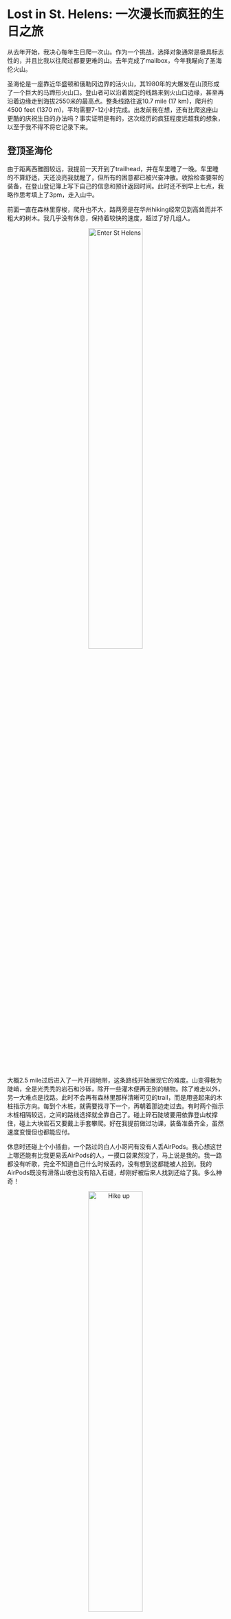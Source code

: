 # Lost in St. Helens: 一次漫长而疯狂的生日之旅

从去年开始，我决心每年生日爬一次山。作为一个挑战，选择对象通常是极具标志性的，并且比我以往爬过都要更难的山。去年完成了mailbox，今年我瞄向了圣海伦火山。

圣海伦是一座靠近华盛顿和俄勒冈边界的活火山，其1980年的大爆发在山顶形成了一个巨大的马蹄形火山口。登山者可以沿着固定的线路来到火山口边缘，甚至再沿着边缘走到海拔2550米的最高点。整条线路往返10.7 mile (17 km)，爬升约4500 feet (1370 m)，平均需要7-12小时完成。出发前我在想，还有比爬这座山更酷的庆祝生日的办法吗？事实证明是有的，这次经历的疯狂程度远超我的想象，以至于我不得不将它记录下来。

## 登顶圣海伦

由于距离西雅图较远，我提前一天开到了trailhead，并在车里睡了一晚。车里睡的不算舒适，天还没亮我就醒了，但所有的困意都已被兴奋冲散。收拾检查要带的装备，在登山登记簿上写下自己的信息和预计返回时间。此时还不到早上七点，我略作思考填上了3pm，走入山中。

前面一直在森林里穿梭，爬升也不大，路两旁是在华州hiking经常见到高耸而并不粗大的树木。我几乎没有休息，保持着较快的速度，超过了好几组人。

<p align="center">
<img src="img/enter-st-helens.jpeg" alt="Enter St Helens" width="50%">
</p>

大概2.5 mile过后进入了一片开阔地带，这条路线开始展现它的难度。山变得极为陡峭，全是光秃秃的岩石和沙砾，除开一些灌木便再无别的植物。除了难走以外，另一大难点是找路。此时不会再有森林里那样清晰可见的trail，而是用竖起来的木桩指示方向。每到个木桩，就需要找寻下一个，再朝着那边走过去。有时两个指示木桩相隔较远，之间的路线选择就全靠自己了。碰上碎石陡坡要用依靠登山杖撑住，碰上大块岩石又要戴上手套攀爬。好在我提前做过功课，装备准备齐全，虽然速度变慢但也都能应付。

休息时还碰上个小插曲，一个路过的白人小哥问有没有人丢AirPods。我心想这世上哪还能有比我更易丢AirPods的人，一摸口袋果然没了，马上说是我的。我一路都没有听歌，完全不知道自己什么时候丢的，没有想到这都能被人捡到。我的AirPods既没有滑落山坡也没有陷入石缝，却刚好被后来人找到还给了我。多么神奇！

<p align="center">
    <img src="img/hike-up-1.jpeg" alt="Hike up" width="50%">
</p>

带着失而复得的兴奋我继续往上爬，大块岩石越来越少，来到了最后这段被称作「vertical beach」的地方。火山口的边缘已清晰可见，但又似乎遥不可及。路线得更加陡峭，风也越来越大。脚下沙石异常松软，往上爬一步就得往下滑半步。我喘着粗气，看着身前身后同样举步维艰的人，一瞬间想到了西天取经和丝绸之路，不知道是不是也是这番景象？听见旁人说这是她「least favorite hike ever」，我深有同感。难爬也就算了，关键是毫无景色，真是苦不堪言。

<p align="center">
    <img src="img/hike-up-2.jpeg" alt="Hike up" width="80%">
</p>

不管怎么说最后我还是爬了上去，迎面而来的是一个极为壮观的巨大火山口。我很难用言语去描述它的样子。1980年火山爆发后时任美国总统卡特在视察后说「有人说这里看起来像月球表面。其实跟这里比起来，月球表面只不过是高尔夫球场」大概就是这么个意思。

<p align="center">
    <img src="img/summit-1.jpeg" alt="Summit" width="90%">
</p>

绝大部分人的爬升到这里就完结了，但这并不是圣海伦的最高点。要到达最高点还需要沿着边缘往西走约1/4英里，在火山口边缘爬上爬下。纠结片刻我决定发挥中国人的优良品质，“来都来了！”实在不想留下任何遗憾，得去！其实这段攀爬难度不高，顶多也就V0。但山顶风巨大，若不慎跌入火山口不死也得重伤，颇有那么点free solo的味道了。

我在火山口边缘的一个小时中，总共就三个人爬到了最高点。一个美国猛男，一个印度猛男，一个中国猛男——本人。热情的印度猛男帮我拍了个照，打卡成功，总算是不虚此行了。这位印度猛男极为强壮，就穿着个短袖短裤。我穿件rei打折买的薄棉袄，买的时候还因为颜色太过艳丽还被枫枫嘲笑了很久。按理说一件防风衣就够了，但我刚好只有这件衣服最易于携带。没想到这一无心之举而后救我狗命。

<p align="center">
    <img src="img/summit-2.jpeg" alt="Summit" width="70%">
</p>


## 珍贵的脚印
自行车界有句名言叫“上坡如吃屎下坡如拉稀”，在爬圣海伦也是适用的，下山时可谓是爽快中带着刺激。脚往地上一踩，重力自然就带着沙石和人往下，比上山省力不少。又一次完成了心愿，我颇为得意，想着等会下山了要去吃点什么犒劳自己。不过由于以前有过不止一次在下山过程中扭伤，也不敢太过忘形，一直紧紧盯着脚下的地面，确保不踏空。

走着走着路越来越崎岖陡峭，简直难以站立，我不得已一屁股坐下来，直接往下滑，同时利用登山杖减速。下滑造成了很多碎石下滚，我担心砸到人赶紧往远处看，结果发现底下根本没有人，再往上看也没有人。我突然意识到自己大概偏离了主路，但此刻身处在一个碎石坡上，没法安全的横向移动，只能继续坐着往下滑。停下来后我起身努力找寻正确的路线，却没有看到任何人，更不要说那些细小木桩标记了，视线里只有黄里泛白的石头和白里泛黄的冰川。下山的线路是由北往南，我要么是往东偏了要么是往西偏了。山上自然是没有手机信号的，google map虽然GPS能显示我的位置，但并没有标出那条trail，还是无从判断。我只好东看看西看看。

<p align="center">
    <img src="img/hike-down.jpeg" alt="Hike Down" width="60%">
</p>

突然间我看到了西边远处有一个人影，赶紧往那边走去。这中间要穿越一个小冰川，我没有冰爪走起来会很吃力，但这时也顾不了那么多了。我的原则是只要不稳就一屁股坐下降低重心，保证自己不摔伤。好不容易走到了西边的小山坡上，却再也看不见任何人影。难不成我开始看花了？我又开始盯着东边寻找，这次我看到了一条细小像是脚印的痕迹，以及更远处一个似乎坐着休息的黑影。我立马又朝东边走去，再次艰难的穿越冰川爬上爬下。结果发现那痕迹是石头被风出动留下的，没有任何脚印，而那远处的黑影只是另一块形状奇怪的石头！我不断的四处张望，发现每一个远处的黑点似乎都像人，每一条痕迹都像脚印，而再仔细看又都不是。我有点焦急，开始大声呼喊「Hello! Anybody here!?」却没有得到任何回应。只有头顶的太阳暴晒着，大风吹着沙不断在耳边刮过。

我冷静下来，想着不能这样乱走，我需要找到正确的方向。看了眼Apple Watch此时我大概在6000 feet，查看纸质地图发现4700 feet有一条横向环山的trail。那么不管我往哪个方向偏离了，只要下到那个高度找到那条环山trail，就至少能走到一条安全的线路上，还有可能走回我上山的线路。我决定先专注于往下（南）走。

在偏离主线路的山上行走是相当危险的，你不知道自己什么时候就会走到一个悬崖，什么时候脚下的石头就松动了。我始终保持高度紧张，尽可能的寻找可行的路线，每一次下脚都会先试探性的踩一踩。突然，我看到了一个小房子，支着天线和太阳能电池板，是个气象站。我赶紧走了过去，更令我惊喜的是还发现一串脚印，是人的脚印，有人来过这里！这个脚印对我而言超过阿姆斯特朗登月，我可以沿着脚印下山，总算不用每一步都担惊受怕了。

<p align="center">
    <img src="img/footprint.jpeg" alt="Footprint" width="60%">
</p>

## 世上最好喝的水
沿着脚印我一路下到了4700 feet左右，却并没有找到期待中的岔路，只能继续往下。没多久走回了森林，还看到了一个指示牌，显示再往下的这条路叫June Lake Trail。我在地图上找到它，发现这条线路在我上山线路的东边半英里，接着再往南不到2英里就能回到出发点，而这条路的trailhead还需要再往下走3英里。明确了自己的大概位置后我陷入选择难题，到底是返回我原来的路还是继续沿着这条路继续走。如果想要回原路我会再次偏离主路并且穿过森林，而如果我走到脚下路的trailhead，还需要在那边找到人请他们载我回我的出发停车场。这条trail似乎并不是很热门的线路，我一直跟着的脚印也有可能不是今天的。万一那个trailhead没人能帮我怎么办？此时的我体力见底，水也早已喝光，便最终决定穿越森林回原路。

根据地图，我想着只要一直往西南走就大概率能回去。然而树林里路比之前下山还要更加艰难，因为根本就没有路。各种树干、树枝、藤蔓交织缠绕挡住去路，落叶、杂草、灌木也让我难以看清地面。我努力保证脚下不踩空，而前面就没法顾及了，大的树干绕一下，小的树枝就一把拨开。正常的trail我十二三分钟即可走半英里，而这样的地方我完全无法判断自己的走了多远。偶尔我看见前方有一个横着的白色线条像是一条路，兴奋地冲到跟前却发现只是根腐朽的树干。

走了大概半小时后，发现了令我绝望的事，手表显示我目前海拔3700 feet，而我登山的线路是由出发点的3800 feet一路升高的。我极有可能错过了。更令我绝望的是我发现手表和手机的指南针和高度计显示的不一致，地图定位也飘忽不定，我完全不知道应该相信哪个。太阳也逐渐被树挡住，难以判断方位。我彻底迷路了！

我开始迷茫的乱闯，一会想着继续寻找出发点，一会想着返回一开始的路。但是没几分钟就瘫倒在地，我实在是太累了。想打911，没信号。我大声呼救，呼救声从开始的「Hello, I need help!」逐渐变成歇斯底里的单字「HELP！!」 ，却依然是无人应答。

我让自己冷静，仔细思考目前的处境。现在是下午四点多，天黑是七点半。我的体力尚有一些，但已经超过两小时没喝水了，大声的呼救让我变得更加干涸。对我而言最重要的是找到水，其次是找到路，最后是走出去。我便沿着山势慢慢往低处走，同时仔细听有没有水流的声音。总算是天无绝人之路，我找到了一条小溪。这下也顾不得干不干净了，拿起瓶子装了水就喝，一连喝了两大瓶！这个水没有任何味道的，我却觉得甘甜可口沁人心脾，比我喝过的任何饮料都要好喝百倍。喝完我躺在溪边的石头上闭目休息，耳边的蚊虫此刻嗡嗡如交响乐般动听，我彭胡弯今天是不会交待在这里了！

## 大地做床银河当被
恢复一点体力后我起身，决定接下来就沿着溪流走，而不再强求走到哪一点。沿着溪流走能够让我保持一直下山不至于走偏，同时保证我一直能有水喝。走了一阵子发现GPS信号好了一些，能够清晰的看到我在一条溪边，并且只要沿着它再走1.2英里就能到一条马路。这一消息再次振奋了我，原来我离人类社会也就只有这1.2英里了。

然而天不遂人愿，我这次的旅程注定要一波三折。走着走着溪水没了只剩下河床，沿着河床再继续走遇到了一个断崖。在涨水期这里大概是个瀑布，现在却是个七八层楼高的断崖，两边也没有能安全通行的路线。大概是这一天经历的波折太多，我这时都不觉得受打击了。那又能怎么样呢，接着找路呗。

<p align="center">
    <img src="img/dead-end.jpeg" alt="Dead End" width="70%">
</p>

我沿原路回到溪边再次查看google map，发现出发点竟然就在我西南边0.6英里处，只是落差有400 feet，在一个山坡上。现在距离太阳落山不到一个小时，我早已力竭一直在硬撑。不管是直接往出发点走还是再找别的路，都无法保证在天黑前走出去。我不得不做出另一个疯狂的决定——在这里过夜。

这是个疯狂但并非鲁莽的决定。我之前查过天气，这里晚上还能有个五六度，依靠那件薄棉袄我不至于会被冻死。我还有一根蛋白棒，带着的急救包里有退烧药止疼药。做功课时也从没听说这里有大型野生动物。我有非常大的把握能撑过这晚。找到一个舒适的姿势躺下，我伸展劳累了一天的四肢，心情也逐渐放松下来。

<p align="center">
    <img src="img/stone-bed.jpeg" alt="Stone Bed" width="55%">
</p>

夜色逐渐变深，满天星星闪烁起来，格外清晰，是我从未见过的景象。一直不绝于耳的蚊虫声也没有了，只剩下潺潺溪流。露营过的人有很多，但像我这样毫无准备直接躺在荒山野岭的大概没多少吧！我以大地做床，银河当被，潺潺流水声就是最好的ASMR。我没有了任何恐惧，甚至感到一丝惬意。

过了一阵，云雾挡住了星星，气温也骤降。我侧躺蜷缩着，上半身倒还好，脚和腿逐渐发冷。刚开始只是腿被冻得轻微颤抖，随即带着整个身体剧烈抖动，像一个老式拖拉机。紧接着小腿，大腿，屁股开始轮流抽筋，我只得不停变换姿势，拉伸肌肉。好在除此我并没有任何别的不适，心态也很平和。

看来是不可能睡着了，为了度过漫漫长夜我开始想东想西：
 - 今天的AirPods找回也太神奇了，莫不是我本应该丢耳机顺利下山，最后因为找到耳机而人不得不留在山里？不不，那么小的AirPods都能被找到，我这个大活人还能走不出去？
 - Casey Neistat有一个叫做《The Day I Almost Died》的vlog讲述他爬乞力马扎罗的危险经历，相当精彩。我要是出去了也要写个文章描述我的经历。
 - 从《Meru》，《Free Solo》到《14 Peaks》和《Alpinist》，我最近看了不少登山纪录片，和里面的挑战比起来我现在的处境简直不值一提。
 - 那么现在还能把我困在这里的情况大概只有火山突然爆发了？不过死于火山爆发也太酷了吧，这是一个我完全无法拒绝的死因。
 - 按美国时间算我现在还没满28岁，如果死了也可以算是27 club了。Just like伟大的科特柯本和吉米罕醉克斯，为西雅图27 club再添一员！
 - 当然我不想死。我对于死亡本身并没有过分恐惧，更害怕给别人添麻烦。如果我死了，我爸妈还得来美国，疫情期间得多麻烦。我和朋友约好去黄石玩，我要死了他们大概也没心情去，那定好的酒店机票不就浪费了？
 - 我还有许多承诺尚未完成，我不想做一个失诺之人。我快四年没有见爸妈了，我以后还要带他们各地旅游；我答应了枫枫，要给她一个盛大的求婚；我还承诺了自己，要走到更多的地方：Rainier，惠特尼峰，安纳布尔纳环线，马丘比丘，等等等等。
 - **自由**和**承诺**是我最看重的两样东西，如果说出去hiking是追求自由，那么安全回来就是信守承诺。我简直是哲人！
 - ……

就这样想着想着到了凌晨四点，天上突然飘起了雨点。怎么会下雨，我记得天气预报说的是阴天啊！我赶紧坐起来，抱住膝盖，头埋下去，尽可能保持温暖，让自己少被淋湿。此时此刻我已弹尽粮绝，无处可躲，只能祈求早点天亮，雨不要下大。

## A Long Journey Back
好在最后雨没有下大，天也在六点开始蒙蒙亮，我决定收拾好东西立马出发去出发停车场。打开手机再次确认位置关系，西南方向0.6英里爬升400尺。手机还剩10%的电，我必须要在电量耗耗光前走到。

这又是一个陡峭的山坡，长满高耸茂密的针叶林。我强行驱使自己并未得到恢复的四肢，使出浑身解数劈开一条路往上爬。雨水让地面变得极湿滑，必须抓住树枝以维持平衡。每几分钟我就累的不得不停下休息，同时查看位置。这一路我仍然没有找看到人类的踪迹，但GPS不再漂移，我总算是和目的地越来越近接近。

终于，在圣海伦火山里迷路了十八个小时的我，回到了出发点，再次见到了人类。

<p align="center">
    <img src="img/human.jpeg" alt="Human again" width="70%">
</p>

我如此激动，找到一个人就说出自己憋了一晚的话「I almost died」，也不管对方想不想听便开始滔滔不绝自己的经历。她显然有些惊讶，问我什么时候进山，我说昨天这时候，她感叹「That’s a long journey back」 是的，多么漫长的旅程！距离进山超过24小时，我彭胡弯，猛男一个，总算回来了！

回到车上换衣服，才发现自己从手臂到脚上全是各种划伤，淤青，红肿，简直没有一块好皮。两个脚底都磨出了水泡，大脚趾甲也都是淤血。然而我完全没有任何感觉。回家之后称体重，这一趟瘦了7斤，整个人瘦了一圈。这24小时我没有睡觉，只吃了三根蛋白棒，走了超过15英里，爬升超过5000 feet，只身在深山里待了一晚。越过了砂石，冰川，森林，灌木，溪流，我彭胡弯，猛男一个，绝不会死！

<p align="center">
    <img src="img/back.jpeg" alt="I'm back" width="70%">
</p>

吹着空调听着音乐，乐滋滋的我完全没有困意，决定不休息直接开车回家。
当车再次开上I-5时，音乐随机到Coldplay的《Fix You》，我心里的一直紧绷的弦突然就松了，不能自已的嚎啕大哭起来。

## 后记
这篇记录到这里就结束了，但我还想补充一点。圣海伦本身不算一个特别难的线路，之所以陷入这些困境完全是我自己的准备不足，一个专业的GPS轨迹记录APP/设备就可以规避这些问题（Apple Watch在户外就是纯垃圾）。中间有很多时刻我都有很大概率受伤，最后能够顺利走出来算我运气不错，加上其他装备到位。请大家，还有我自己一定记住，每一次去户外都要做好充足准备，永远stay on trail，哪怕你是猛男一个。